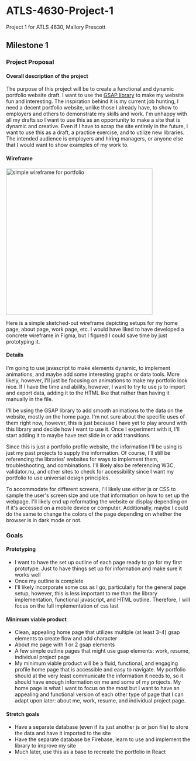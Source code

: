# ATLS-4630-Project-1
Project 1 for ATLS 4630, Mallory Prescott

<h2>Milestone 1</h2>
<h3>Project Proposal</h3>
<h4>Overall description of the project</h4>
The purpose of this project will be to create a functional and dynamic portfolio website draft. I want to use the <a href="https://gsap.com/about/">GSAP library</a> to make my website fun and interesting. The inspiration behind it is my current job hunting, I need a decent portfolio website, unlike those I already have, to show to employers and others to demonstrate my skills and work. I'm unhappy with all my drafts so I want to use this as an opportunity to make a site that is dynamic and creative. Even if I have to scrap the site entirely in the future, I want to use this as a draft, a practice exercise, and to utilize new libraries. The intended audience is employers and hiring managers, or anyone else that I would want to show examples of my work to. 

<h4>Wireframe</h4>
<img src="https://github.com/user-attachments/assets/16433037-2c11-46e1-8d22-080dcf0ff770" alt="simple wireframe for portfolio" width="400px"></p>
<p>
  Here is a simple sketched-out wireframe depicting setups for my home page, about page, work page, etc. I would have liked to have developed a concrete wireframe in Figma, 
  but I figured I could save time by just prototyping it. 
</p>

<h4>Details</h4>
<p>I'm going to use javascript to make elements dynamic, to implement animations, and maybe add some interesting graphs or data tools. More likely, however, I'll just be focusing on animations to make my portfolio look nice. If I have the time and ability, however, I want to try to use js to import and export data, adding it to the HTML like that rather than having it manually in the file.</p>
<p>I'll be using the GSAP library to add smooth animations to the data on the website, mostly on the home page. I'm not sure about the specific uses of them right now, however, this is just because I have yet to play around with this library and decide how I want to use it. Once I experiment with it, I'll start adding it to maybe have text slide in or add transitions. </p>
<p>Since this is just a portfolio profile website, the information I'll be using is just my past projects to supply the information. Of course, I'll still be referencing the libraries' websites for ways to implement them, troubleshooting, and combinations. I'll likely also be referencing W3C, validator.nu, and other sites to check for accessibility since I want my portfolio to use universal design principles.</p>
<p>To accommodate for different screens, I'll likely use either js or CSS to sample the user's screen size and use that information on how to set up the webpage. I'll likely end up reformating the website or display depending on if it's accessed on a mobile device or computer. Additionally, maybe I could do the same to change the colors of the page depending on whether the browser is in dark mode or not. </p>

<h3>Goals</h3>
<h4>Prototyping</h4>
<ul>
  <li>I want to have the set up outline of each page ready to go for my first prototype. Just to have things set up for information and make sure it works well</li>
  <li>Once my outline is complete </li>
  <li>I'll likely incorporate some css as I go, particularly for the general page setup, however, this is less important to me than the library implementation, functional javascript, and HTML outline. Therefore, I will focus on the full implementation of css last</li>
</ul>

<h4>Minimum viable product</h4>
<ul>
  <li>Clean, appealing home page that utilizes multiple (at least 3-4) gsap elements to create flow and add character</li>
  <li>About me page with 1 or 2 gsap elements</li>
  <li>A few simple outline pages that might use gsap elements: work, resume, individual project page</li>
  <li>My minimum viable product will be a fluid, functional, and engaging profile home page that is accessible and easy to navigate. My portfolio should at the very least communicate the information it needs to, so it should have enough information on me and some of my projects. My home page is what I want to focus on the most but I want to have an appealing and functional version of each other type of page that I can adapt upon later: about me, work, resume, and individual project page. </li>
</ul>

<h4>Stretch goals</h4>
<ul>
  <li>Have a separate database (even if its just another js or json file) to store the data and have it imported to the site</li>
  <li>Have the separate database be Firebase, learn to use and implement the library to improve my site</li>
  <li>Much later, use this as a base to recreate the portfolio in React</li>
</ul>


